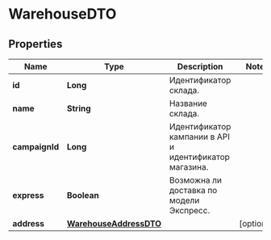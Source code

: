 

# WarehouseDTO

## Properties

Name | Type | Description | Notes
------------ | ------------- | ------------- | -------------
**id** | **Long** | Идентификатор склада. | 
**name** | **String** | Название склада. | 
**campaignId** | **Long** | Идентификатор кампании в API и идентификатор магазина. | 
**express** | **Boolean** | Возможна ли доставка по модели Экспресс. | 
**address** | [**WarehouseAddressDTO**](WarehouseAddressDTO.md) |  |  [optional]




